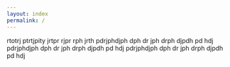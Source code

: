 ```yaml
---
layout: index
permalink: /
---
```

rtotrj ptrtjpity jrtpr rjpr rph jrth pdrjphdjph dph dr jph drph djpdh pd hdj  pdrjphdjph dph dr jph drph djpdh pd hdj pdrjphdjph dph dr jph drph djpdh pd hdj 
